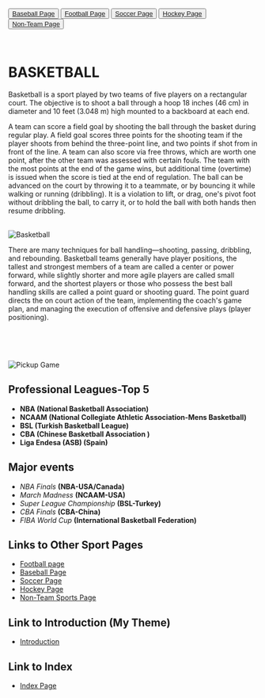 <br>

<div class = "padded">


<button type="button" class="btn btn-xs btn-danger">[Baseball Page](baseball.html)</button>
<button type="button" class="btn btn-xs btn-danger">[Football Page](football.html)</button>
<button type="button" class="btn btn-xs btn-danger">[Soccer Page](soccer.html)</button>
<button type="button" class="btn btn-xs btn-danger">[Hockey Page](hockey.html)</button>
<button type="button" class="btn btn-xs btn-danger">[Non-Team Page](non-team-sports.html)</button>

<br>

</div>


# BASKETBALL

<p> Basketball is a sport played by two teams of five players on a rectangular
court. The objective is to shoot a ball through a hoop 18 inches (46 cm) in
diameter and 10 feet (3.048 m) high mounted to a backboard at each end.

A team can score a field goal by shooting the ball through the basket during
regular play. A field goal scores three points for the shooting team if the
player shoots from behind the three-point line, and two points if shot from in
front of the line. A team can also score via free throws, which are worth one
point, after the other team was assessed with certain fouls. The team with the
most points at the end of the game wins, but additional time (overtime) is
issued when the score is tied at the end of regulation. The ball can be advanced
on the court by throwing it to a teammate, or by bouncing it while walking or
running (dribbling). It is a violation to lift, or drag, one's pivot foot
without dribbling the ball, to carry it, or to hold the ball with both hands
then resume dribbling.

<br>



<img class= "twenty-five-percent" src="/images/bball.png" alt ="Basketball">


<br>


There are many techniques for ball handling—shooting, passing, dribbling, and
rebounding. Basketball teams generally have player positions, the tallest and
strongest members of a team are called a center or power forward, while slightly
shorter and more agile players are called small forward, and the shortest
players or those who possess the best ball handling skills are called a point
guard or shooting guard. The point guard directs the on court action of the
team, implementing the coach's game plan, and managing the execution of
offensive and defensive plays (player positioning). </p>

<br>
<br>
<br>

![Pickup Game](/images/bball2.jpg)

<brk>


## Professional Leagues-Top 5

* **NBA (National Basketball Association)**
* **NCAAM (National Collegiate Athletic Association-Mens Basketball)**
* **BSL (Turkish Basketball League)**
* **CBA (Chinese Basketball Association )**
* **Liga Endesa (ASB) (Spain)**

## Major events

* _NBA Finals_ **(NBA-USA/Canada)**
*  _March Madness_ **(NCAAM-USA)**
* _Super League Championship_ **(BSL-Turkey)**
* _CBA Finals_ **(CBA-China)**
* _FIBA World Cup_ **(International Basketball Federation)**


## Links to Other Sport Pages

* [Football page](football.html)
* [Baseball Page](baseball.html)
* [Soccer Page](soccer.html)
* [Hockey Page](hockey.html)
* [Non-Team Sports Page](non-team-sports.html)


## Link to Introduction (My Theme)

* [Introduction](My-Theme.html)

## Link to Index

* [Index Page](index.html)
